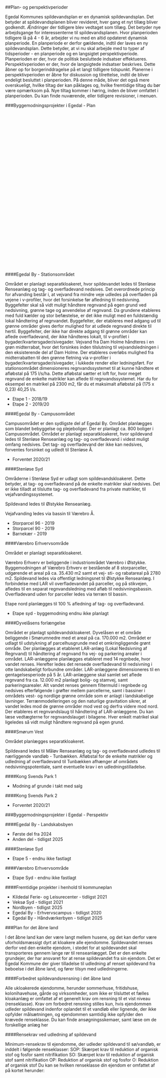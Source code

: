 ##Plan- og perspektivperioder

Egedal Kommunes spildevandsplan er en dynamisk spildevandsplan. Det betyder at spildevandsplanen bliver revideret, hver gang et nyt tillæg bliver godkendt. Ændringer der tidligere blev vedtaget som tillæg. Det betyder nye arbejdsgange for interessenterne til spildevandsplanen. Hvor planperioden tidligere lå på 4 - 6 år, arbejder vi nu med en altid opdateret dynamisk planperiode. En planperiode er derfor gældende, indtil der laves en ny spildevandsplan.
Dette betyder, at vi nu skal arbejde med to typer af tidsperioder - en planperiode og en langsigtet perspektivperiode.
Planperioden er der, hvor de politisk besluttede indsatser effektueres.
Perspektivperioden er der, hvor de langsigtede indsatser beskrives. Dette åbner op for borgerinddragelse på et langt tidligere tidspunkt.
Planerne i perspektivperioden er åbne for diskussion og tilrettelse, indtil de bliver endeligt besluttet i planperioden.
På denne måde, bliver det også mere overskueligt, hvilke tiltag der kan påklages og, hvilke fremtidige tiltag du bør være opmærksom på.
Nye tiltag kommer i høring, inden de bliver omfattet i planperioden. Du kan finde nuværende, eller tidligere revisioner, i menuen.


###Byggemodningsprojekter i Egedal - Plan

<div id="minimapbody" style="width:auto; height:500px;"></div>

####Egedal By - Stationsområdet

Området er planlagt separatkloakeret, hvor spildevandet ledes til Stenløse Renseanlæg og tag- og overfladevand nedsives.
Det overordnede princip for afvanding består i, at vejvand fra mindre veje udledes på overfladen på vejene i v-profiler, hvor det forsinkelse før afledning til nedsivning.
Byggefelter skal så vidt muligt håndtere regnvand på egen grund ved nedsivning, grønne tage og anvendelse af regnvand. Da grundene etableres med fuld kælder og stor befæstelse, er det ikke muligt med en fuldstændig lokal håndtering af regnvandet.
Byggefelter, der etableres med adgang ud til grønne områder gives derfor mulighed for at udlede regnvand direkte til hertil. Byggefelter, der ikke har direkte adgang til grønne områder kan aflede overfladevand, der ikke håndteres lokalt, til v-profilet i bygader/kvartersgader/sivegader.
Vejvand fra Dam Holme håndteres i en grøn midterrabat, hvor det forsinkes inden tilslutning til vejvandsledningen i den eksisterende del af Dam Holme. Der etableres overløbs mulighed fra midterrabatten til den grønne fletning via v-profiler i bygader/kvartersgader/sivegader, i lukkede render eller ledningsført.
For stationsområdet dimensioneres regnvandssystemet til at kunne håndtere et afløbstal på 175 l/s/ha. Dette afløbstal sætter et loft for, hvor meget regnvand de enkelte matrikler kan aflede til regnvandssystemet. Har du for eksempel en matrikel på 2300 m2, får du et maksimalt afløbstal på (175 x 0,23) 40,25 l/s.

- Etape 1 - 2018/19
- Etape 2 - 2019/20

####Egedal By - Campusområdet

Campusområdet er den sydligste del af Egedal By. Området planlægges som blandet bebyggelse og plejeboliger. Der er planlagt ca. 800 boliger i Campusområdet.
Området er planlagt separatkloakeret, hvor spildevand ledes til Stenløse Renseanlæg og tag- og overfladevand i videst muligt omfang nedsives. Det tag- og overfladevand der ikke kan nedsives, forventes forsinket og udledt til Stenløse Å.

- Forventet 2020/21

####Stenløse Syd

Områderne i Stenløse Syd er udlagt som spildevandskloakeret. Dette betyder, at tag- og overfladevand på de enkelte matrikler skal nedsives. Det er ikke tilladt at tilslutte tag- og overfladevand fra private matrikler, til vejafvandingssystemet.

Spildevand ledes til Ølstykke Renseanlæg.

Vejafvanding ledes via bassin til Værebro Å.

- Storparcel 96 - 2019
- Storparcel 90 - 2019
- Barnekær - 2019

####Værebro Erhvervsområde

Området er planlagt separatkloakeret.

Værebro Erhverv er beliggende i industriområdet Værebro i Ølstykke. Byggemodningen af Værebro Erhverv er bestående af 8 storparceller, udgørende et areal på ca. 35.430 m2 samt et vej- sti- og rabatareal på 2780 m2.
Spildevand ledes via offentligt ledningsnet til Ølstykke Renseanlæg.
I forbindelse med LAR vil overfladevandet på parceller, og på stikvejen, afledes til en separat regnvandsledning med afløb til nedsivningsbassin. Overfladevand uden for parceller ledes via terræn til bassin.

Etape nord planlægges til 100 % afledning af tag- og overfladevand.

- Etape syd - byggemodning endnu ikke planlagt

####Dyvelåsens forlængelse

Området er planlagt spildevandskloakeret.
Dyvelåsen er et område beliggende i Smørumnedre med et areal på ca. 170.000 m2. Området er udlagt til udstykning af parcelhusgrunde med et omkringliggende grønt område.
Der planlægges at etableret LAR-anlæg (Lokal Nedsivning af Regnvand) til håndtering af regnvand fra vej- og parkering arealer i området. LAR-anlæggene planlægges etableret med 14 regnbede, hvor vandet renses. Herefter ledes det rensede overfladevand til nedsivning i otte landskabeligt forbundne områder.
LAR-anlæggene dimensioneres til en gentagelsesperiode på 5 år.
LAR-anlæggene skal samlet set aflede regnvand fra ca. 12.000 m2 planlagt bolig- og stamvej, samt parkeringsarealer. Alt vandet renses gennem filtermuld i regnbede og nedsives efterfølgende i grøfter mellem parcellerne, samt i bassiner i områdets vest- og nordlige grønne område som er anlagt i landskabelige lavninger.
Terrænmodelleringen og den naturlige gravitation sikrer, at vandet ledes mod de grønne områder mod vest og derfra videre mod nord.
Der etableres et regnvandslaug til håndtering af LAR-anlæggene. Du kan læse vedtægterne for regnvandslauget i bilagene.
Hver enkelt matrikel skal ligeledes så vidt muligt håndtere regnvand på egen grund.

####Smørum Vest

Området planlægges separatkloakeret.

Spildevand ledes til Måløv Renseanlæg og tag- og overfladevand udledes til nærliggende vandløb - Tunbækken. Afløbstal for de enkelte matrikler og udledning af overfladevand til Tunbækken afhænger af områdets nedsivningspotentiale, samt eventuelle krav i en udledningstilladelse.

####Kong Svends Park 1

- Modning af grunde i takt med salg

####Kong Svends Park 2

- Forventet 2020/21

###Byggemodningsprojekter i Egedal - Perspektiv

####Egedal By - Landskabsbyen

- Første del fra 2024
- Anden del - tidligst 2025

####Stenløse Syd

- Etape 5 - endnu ikke fastlagt

####Værebro Erhvervsområde

- Etape Syd - endnu ikke fastlagt

####Fremtidige projekter i henhold til kommuneplan

- Kildedal Ferie- og Leisurecenter - tidligst 2021
- Veksø Syd - tidligst 2021
- Nordbyen - tidligst 2025
- Egedal By - Erhvervscampus - tidligst 2020
- Egedal By - Håndværkerbyen - tidligst 2025

###Plan for det åbne land

I det åbne land kan der være langt mellem husene, og det kan derfor være uforholdsmæssigt dyrt at kloakere alle ejendomme. Spildevandet renses derfor ved den enkelte ejendom, i stedet for at spildevandet skal transporteres gennem lange rør til renseanlægget. Det er den enkelte grundejer, der har ansvaret for at rense spildevandet fra sin ejendom. Det er Egedal Kommune der giver tilladelse til udledning af renset spildevand fra beboelse i det åbne land, og fører tilsyn med udledningerne.

####Forbedret spildevandsrensning i det åbne land

Alle ukloakerede ejendomme, herunder sommerhuse, fritidshuse, kolonihavehuse, gårde og virksomheder, som ikke er tilsluttet et fælles kloakanlæg er omfattet af et generelt krav om rensning til et vist niveau (renseklasse). Krav om forbedret rensning stilles kun, hvis ejendommen udleder spildevand indenfor oplandet til et vandløb eller lignende, der ikke opfylder målsætningen, og ejendommen samtidig ikke opfylder den krævede renseklasse. Du kan finde ansøgningsskemaer, samt læse om de forskellige anlæg her

####Rensekrav ved udledning af spildevand

Minimum-rensekrav til ejendomme, der udleder spildevand til sø/vandløb, er inddelt i følgende renseklasser:
SOP: Skærpet krav til reduktion af organisk stof og fosfor samt nitrifikation
SO: Skærpet krav til reduktion af organisk stof samt nitrifikation
OP: Reduktion af organisk stof og fosfor
O: Reduktion af organisk stof
Du kan se hvilken renseklasse din ejendom er omfattet af på kortet herunder:

<div id="aaben" style="width:auto; height:500px;"></div>

####Kloakering af enkeltejendomme

Der er pt. ingen planer om kloakering i det åbne land.

###Plan for renseanlæg

####Nedlæggelse af Stenløse Renseanlæg og udbygning af Ølstykke Renseanlæg

Stenløse Renseanlæg ligger i den sydlige udkant af Stenløse. Renseanlægget modtager spildevand fra bl.a. Stenløse, Søsum, Ganløse og Veksø. Det rensede rensede spildevand udledes til Stenløse Å, og videre til Værebro Å.
Stenløse Renseanlæg er forholdsvis nedslidt og planlægges nedlagt. Renseanlægget ombygges til pumpestation med bassiner, hvorfra spildevandet pumpes til Ølstykke Renseanlæg.
Mellem det nuværende Stenløse Renseanlæg og Ølstykke Renseanlæg etableres en afskærende trykledning på ca. 3,8 km. Ledningen kommer primært til at ligge i landbrugsjord og i veje/stier. Den skal krydse tracèet for den fremtidige Frederikssundsmotorvej.
Ølstykke Renseanlæg modtager primært spildevand fra Ølstykke, og udleder det rensede spildevand til Salsmosegrøften og videre til Værebro Å. Anlægget er i god stand, og ligger udenfor bebygget område. Anlægget har en stofmæssig kapacitet på ca. 18.000 PE, og belastes pt. med ca. 15.000 PE.
I oplandet til Ølstykke Renseanlæg, herunder specielt Stenløse Syd og Egedal By, forventes en betydelig byudvikling. Denne vil resultere i, at Ølstykke Renseanlæg indenfor en årrække, skal udvides - uanset om Stenløse Renseanlæg nedlægges eller ej.
Da Ølstykke Renseanlæg i starten af 90'erne blev bygget, fremtidssikrede man anlægget ved at forberede det til en udvidelse. Flere af tankene og bygværkerne er derfor konstrueret, så de hydraulisk kan håndtere betydeligt større spildevandsmængder ens anlægget belastes med i dag.
Nedlæggelsen af Stenløse Renseanlæg og byudviklingen i oplandet til Ølstykke Renseanlæg resulterer i, at anlæggets procestanke skal udbygges. Det udbyggede anlæg forventes at kunne håndtere en belastning på ca. 40.000 PE.
Der dannes på begge renseanlæg slam, som et restprodukt. Slammet indeholder lave koncentrationer af tungmetaller og miljøfremmede stoffer. Slammet udbringes derfor på landbrugsjord som biogødning. I forbindelse med nedlæggelsen af Stenløse Renseanlæg, skal slambehandlingen på Ølstykke Renseanlæg udvides med yderligere miniraliseringsanlæg og/eller mekanisk afvanding af biogødningen.

<script type="text/javascript" src="http://infokort.egedalkommune.dk/clientapi/minimap2/mmloader.js"></script>
<script type="text/javascript">
      window.addEventListener('load', function(){ MiniMap.createMiniMap({mapDiv: 'minimapbody', minimapId: 'a507c417-4e82-4a51-be75-889f0c977aa0'}) });
</script>
<script type="text/javascript">
      window.addEventListener('load', function(){ MiniMap.createMiniMap({mapDiv: 'aaben', minimapId: '95ab9102-881f-4d2b-aef1-783b2b52040d'}) });
</script>
